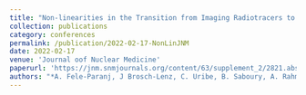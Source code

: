 ```yaml
---
title: "Non-linearities in the Transition from Imaging Radiotracers to Therapeutic Radiopharmaceuticals"
collection: publications
category: conferences
permalink: /publication/2022-02-17-NonLinJNM
date: 2022-02-17
venue: 'Journal oof Nuclear Medicine'
paperurl: 'https://jnm.snmjournals.org/content/63/supplement_2/2821.abstract'
authors: "*A. Fele-Paranj, J Brosch-Lenz, C. Uribe, B. Saboury, A. Rahmim"
---
```


